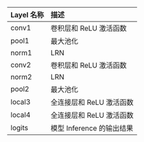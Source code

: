 |Layel 名称|描述|
| :--- | :--- |
|conv1|卷积层和 ReLU 激活函数|
|pool1|最大池化|
|norm1|LRN|
|conv2|卷积层和 ReLU 激活函数|
|norm2|LRN|
|pool2|最大池化|
|local3|全连接层和 ReLU 激活函数|
|local4|全连接层和 ReLU 激活函数|
|logits|模型 Inference 的输出结果|
